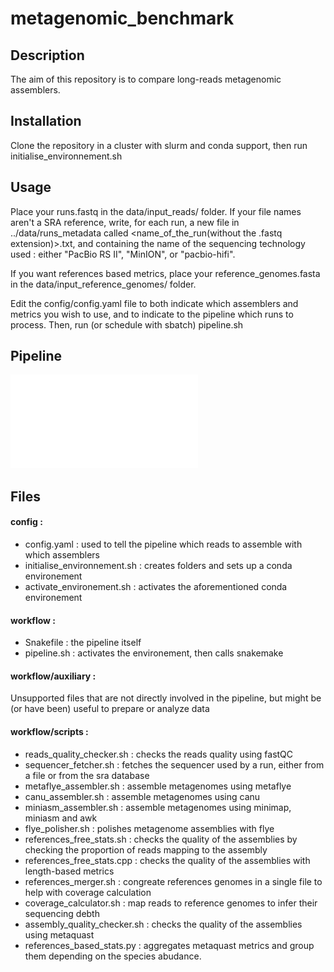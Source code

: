 # metagenomic_benchmark
## Description
The aim of this repository is to compare long-reads metagenomic assemblers.

## Installation
Clone the repository in a cluster with slurm and conda support, then run initialise_environnement.sh

## Usage
Place your runs.fastq in the data/input_reads/ folder. If your file names aren't a SRA reference, write, for each run, a new file in ../data/runs_metadata called <name_of_the_run(without the .fastq extension)>.txt, and containing the name of the sequencing technology used : either "PacBio RS II", "MinION", or "pacbio-hifi".

If you want references based metrics, place your reference_genomes.fasta in the data/input_reference_genomes/ folder.

Edit the config/config.yaml file to both indicate which assemblers and metrics you wish to use, and to indicate to the pipeline which runs to process. Then, run (or schedule with sbatch) pipeline.sh
## Pipeline 

![dag](dag.pdf)

## Files
#### config : 
 - config.yaml : used to tell the pipeline which reads to assemble with which assemblers
 - initialise_environnement.sh : creates folders and sets up a conda environement
 - activate_environement.sh : activates the aforementioned conda environement 

#### workflow :
 - Snakefile : the pipeline itself
 - pipeline.sh : activates the environement, then calls snakemake

#### workflow/auxiliary : 
Unsupported files that are not directly involved in the pipeline, but might be (or have been) useful to prepare or analyze data

#### workflow/scripts :
 - reads_quality_checker.sh : checks the reads quality using fastQC
 - sequencer_fetcher.sh : fetches the sequencer used by a run, either from a file or from the sra database
 - metaflye_assembler.sh : assemble metagenomes using metaflye
 - canu_assembler.sh : assemble metagenomes using canu
 - miniasm_assembler.sh : assemble metagenomes using minimap, miniasm and awk
 - flye_polisher.sh : polishes metagenome assemblies with flye
 - references_free_stats.sh : checks the quality of the assemblies by checking the proportion of reads mapping to the assembly
 - references_free_stats.cpp : checks the quality of the assemblies with length-based metrics
 - references_merger.sh : congreate references genomes in a single file to help with coverage calculation
 - coverage_calculator.sh : map reads to reference genomes to infer their sequencing debth
 - assembly_quality_checker.sh : checks the quality of the assemblies using metaquast
 - references_based_stats.py : aggregates metaquast metrics and group them depending on the species abudance.


